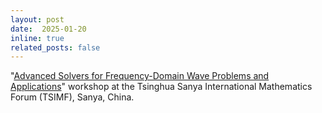 ```yaml
---
layout: post
date:  2025-01-20
inline: true
related_posts: false
---
```


"[Advanced Solvers for Frequency-Domain Wave Problems and Applications](http://www.tsimf.cn/meeting/detail?id=394)" workshop at the Tsinghua Sanya International Mathematics Forum (TSIMF), Sanya, China. 
